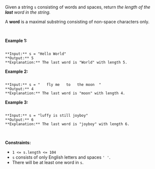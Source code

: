 Given a string `s` consisting of words and spaces, return *the length of the **last** word in the string.*


A **word** is a maximal substring consisting of non-space characters only.


 


**Example 1:**



```

**Input:** s = "Hello World"
**Output:** 5
**Explanation:** The last word is "World" with length 5.

```

**Example 2:**



```

**Input:** s = "   fly me   to   the moon  "
**Output:** 4
**Explanation:** The last word is "moon" with length 4.

```

**Example 3:**



```

**Input:** s = "luffy is still joyboy"
**Output:** 6
**Explanation:** The last word is "joyboy" with length 6.

```

 


**Constraints:**


* `1 <= s.length <= 104`
* `s` consists of only English letters and spaces `' '`.
* There will be at least one word in `s`.


